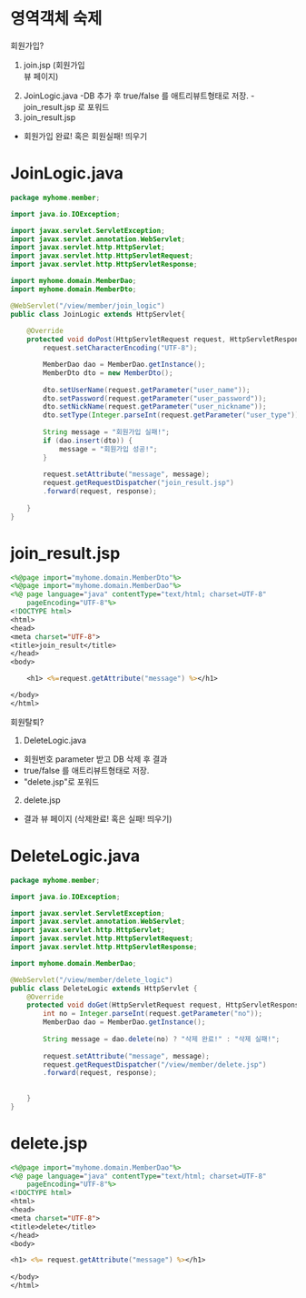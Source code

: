 # 영역객체 숙제

회원가입?

  1. join.jsp (회원가입 <form> 뷰 페이지)
  2. JoinLogic.java 
     -DB 추가 후 true/false 를 애트리뷰트형태로 저장.
        -join_result.jsp 로 포워드
  3. join_result.jsp 

   - 회원가입 완료! 혹은 회원실패! 띄우기



# JoinLogic.java

```java
package myhome.member;

import java.io.IOException;

import javax.servlet.ServletException;
import javax.servlet.annotation.WebServlet;
import javax.servlet.http.HttpServlet;
import javax.servlet.http.HttpServletRequest;
import javax.servlet.http.HttpServletResponse;

import myhome.domain.MemberDao;
import myhome.domain.MemberDto;

@WebServlet("/view/member/join_logic")
public class JoinLogic extends HttpServlet{
	
	@Override
	protected void doPost(HttpServletRequest request, HttpServletResponse response) throws ServletException, IOException {
		request.setCharacterEncoding("UTF-8");

		MemberDao dao = MemberDao.getInstance();
		MemberDto dto = new MemberDto();
		
		dto.setUserName(request.getParameter("user_name"));
		dto.setPassword(request.getParameter("user_password"));
		dto.setNickName(request.getParameter("user_nickname"));
		dto.setType(Integer.parseInt(request.getParameter("user_type")));
		
		String message = "회원가입 실패!";
		if (dao.insert(dto)) {
			message = "회원가입 성공!";
		}
		
		request.setAttribute("message", message);
		request.getRequestDispatcher("join_result.jsp")
		.forward(request, response);
		
	}
}

```



# join_result.jsp

```jsp
<%@page import="myhome.domain.MemberDto"%>
<%@page import="myhome.domain.MemberDao"%>
<%@ page language="java" contentType="text/html; charset=UTF-8"
	pageEncoding="UTF-8"%>
<!DOCTYPE html>
<html>
<head>
<meta charset="UTF-8">
<title>join_result</title>
</head>
<body>

	<h1> <%=request.getAttribute("message") %></h1>

</body>
</html>
```



회원탈퇴?

  1. DeleteLogic.java 

   - 회원번호 parameter 받고 DB 삭제 후 결과
   - true/false 를 애트리뷰트형태로 저장.
   - "delete.jsp"로 포워드

  2. delete.jsp

   - 결과 뷰 페이지 (삭제완료! 혹은 실패! 띄우기)

# DeleteLogic.java

```java
package myhome.member;

import java.io.IOException;

import javax.servlet.ServletException;
import javax.servlet.annotation.WebServlet;
import javax.servlet.http.HttpServlet;
import javax.servlet.http.HttpServletRequest;
import javax.servlet.http.HttpServletResponse;

import myhome.domain.MemberDao;

@WebServlet("/view/member/delete_logic")
public class DeleteLogic extends HttpServlet {
	@Override
	protected void doGet(HttpServletRequest request, HttpServletResponse response) throws ServletException, IOException {
		int no = Integer.parseInt(request.getParameter("no"));
		MemberDao dao = MemberDao.getInstance();
		
		String message = dao.delete(no) ? "삭제 완료!" : "삭제 실패!";
		
		request.setAttribute("message", message);
		request.getRequestDispatcher("/view/member/delete.jsp")
		.forward(request, response);
		
		
	}
}

```

# delete.jsp

```jsp
<%@page import="myhome.domain.MemberDao"%>
<%@ page language="java" contentType="text/html; charset=UTF-8"
    pageEncoding="UTF-8"%>
<!DOCTYPE html>
<html>
<head>
<meta charset="UTF-8">
<title>delete</title>
</head>
<body>

<h1> <%= request.getAttribute("message") %></h1>
	
</body>
</html>
```

